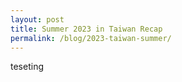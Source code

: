 ```yaml
--- 
layout: post
title: Summer 2023 in Taiwan Recap
permalink: /blog/2023-taiwan-summer/
--- 
```


teseting 